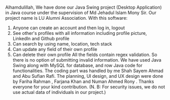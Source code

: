 Alhamdulillah,
We have done our Java Swing project (Desktop Application) in Java course under the supervision of Md Jehadul Islam Mony Sir. 
Our project name is LU Alumni Association. With this software: 
1. Anyone can create an account and then log in, logout 
2. See other's profiles with all information including profile picture, LinkedIn and Github profile 
3. Can search by using name, location, tech stack 
4. Can update any field of their own profile 
5. Can delete their own profile 
All the fields contain regex validation. So there is no option of submitting invalid information. We have used Java Swing along with MySQL for database, and row Java code for functionalities.
The coding part was handled by me Shah Sayem Ahmad and Abu Sufian Rafi. The planning, UI design, and UX design were done by Fariha Rahman , Farjana Khan  and Numan Ahmed Rony .
Thanks everyone for your kind contribution.
(N. B: For security issues, we do not use actual data of individuals in our project.)
